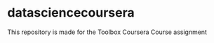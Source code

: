 datasciencecoursera
===================

This repository is made for the Toolbox Coursera Course assignment
